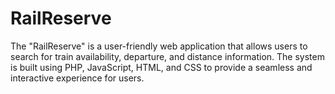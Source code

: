 # RailReserve
The "RailReserve" is a user-friendly web application that allows users to search for train availability, departure, and distance information. The system is built using PHP, JavaScript, HTML, and CSS to provide a seamless and interactive experience for users.
